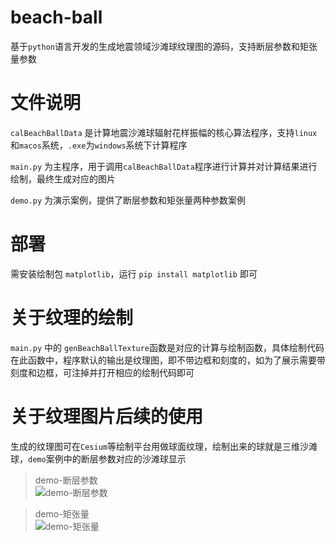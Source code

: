 # beach-ball
基于```python```语言开发的生成地震领域沙滩球纹理图的源码，支持断层参数和矩张量参数

# 文件说明

```calBeachBallData``` 是计算地震沙滩球辐射花样振幅的核心算法程序，支持```linux```和```macos```系统，```.exe```为```windows```系统下计算程序

```main.py``` 为主程序，用于调用```calBeachBallData```程序进行计算并对计算结果进行绘制，最终生成对应的图片

```demo.py``` 为演示案例，提供了断层参数和矩张量两种参数案例

# 部署

需安装绘制包 ```matplotlib```，运行 ```pip install matplotlib``` 即可

# 关于纹理的绘制

```main.py``` 中的 ```genBeachBallTexture```函数是对应的计算与绘制函数，具体绘制代码在此函数中，程序默认的输出是纹理图，即不带边框和刻度的，如为了展示需要带刻度和边框，可注掉并打开相应的绘制代码即可

# 关于纹理图片后续的使用

生成的纹理图可在```Cesium```等绘制平台用做球面纹理，绘制出来的球就是三维沙滩球，```demo```案例中的断层参数对应的沙滩球显示

>demo-断层参数  
![demo-断层参数](./images/demo-faultPara.bmp)

>demo-矩张量  
![demo-矩张量](./images/demo-momentTensor.bmp)